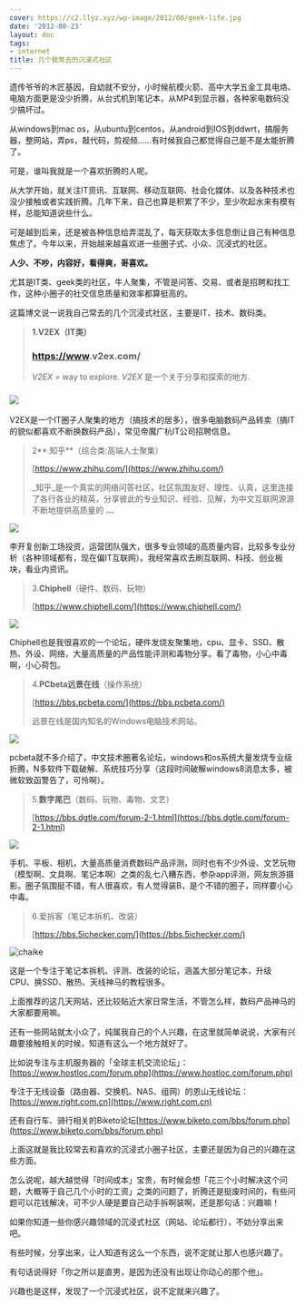```yaml
---
cover: https://c2.llyz.xyz/wp-image/2012/08/geek-life.jpg
date: '2012-08-23'
layout: doc
tags:
- internet
title: 几个我常去的沉浸式社区
---
```



遗传爷爷的木匠基因，自幼就不安分，小时候航模火箭、高中大学五金工具电烙、电脑方面更是没少折腾，从台式机到笔记本，从MP4到显示器，各种家电数码没少搞坏过。

从windows到mac os，从ubuntu到centos，从android到IOS到ddwrt，搞服务器，整网站，弄ps，敲代码，剪视频……有时候我自己都觉得自己是不是太能折腾了。

可是，谁叫我就是一个喜欢折腾的人呢。

从大学开始，就关注IT资讯、互联网、移动互联网、社会化媒体、以及各种技术也没少接触或者实践折腾。几年下来，自己也算是积累了不少，至少吹起水来有模有样，总能知道说些什么。

可是越到后来，还是被各种信息给弄混乱了，每天获取太多信息倒让自己有种信息焦虑了。今年以来，开始越来越喜欢进一些圈子式、小众、沉浸式的社区。

**人少、不吵，内容好，看得爽，哥喜欢。**

尤其是IT类、geek类的社区，牛人聚集，不管是问答、交易、或者是招聘和找工作，这种小圈子的社交信息质量和效率都算挺高的。

这篇博文说一说我自己常去的几个沉浸式社区，主要是IT、技术、数码类。

> **1.V2EX（IT类）**
>
> ### [https://www](https://www).**v2ex**.com/
>
> _V2EX_ = way to explore. _V2EX_ 是一个关于分享和探索的地方.

### ![](https://c2.llyz.xyz/wp-image/2012/08/v2ex.jpg)

V2EX是一个IT圈子人聚集的地方（搞技术的居多），很多电脑数码产品转卖（搞IT的貌似都喜欢不断换数码产品），常见帝魔广杭IT公司招聘信息。

> 2**.知乎**（综合类:高端人士聚集）
>
> [https://www.zhihu.com/](https://www.zhihu.com/)
>
> _知乎_是一个真实的网络问答社区，社区氛围友好、理性、认真，这里连接了各行各业的精英，分享彼此的专业知识、经验、见解，为中文互联网源源不断地提供高质量的 **...**

![](https://c2.llyz.xyz/wp-image/2012/08/zhihu.jpg)

李开复创新工场投资，运营团队强大，很多专业领域的高质量内容，比较多专业分析（各种领域都有，现在偏IT互联网）。我经常喜欢去刷互联网、科技、创业板块，看业内资讯。

> 3.**Chiphell**（硬件、数码、玩物）
>
> [https://www.chiphell.com/](https://www.chiphell.com/)

![](https://c2.llyz.xyz/wp-image/2012/08/chiphell.jpg)

Chiphell也是我很喜欢的一个论坛，硬件发烧友聚集地，cpu、显卡、SSD、散热、外设、网络，大量高质量的产品性能评测和毒物分享。看了毒物，小心中毒啊，小心荷包。

> 4.**PCbeta远景在线**（操作系统）
>
> [https://bbs.pcbeta.com/](https://bbs.pcbeta.com/)
>
> 远景在线是国内知名的Windows电脑技术网站。

![](https://c2.llyz.xyz/wp-image/2012/08/pcbeta.jpg)

pcbeta就不多介绍了，中文技术圈著名论坛，windows和os系统大量发烧专业级折腾，N多软件下载破解、系统技巧分享（这段时间破解windows8消息太多，被微软致函警告了，可怜啊）。

> 5.**数字尾巴**（数码、玩物、毒物、文艺）
>
> [https://bbs.dgtle.com/forum-2-1.html](https://bbs.dgtle.com/forum-2-1.html)

![](https://c2.llyz.xyz/wp-image/2012/08/shuzi.jpg)

手机、平板、相机，大量高质量消费数码产品评测，同时也有不少外设、文艺玩物（模型啊、文具啊、笔记本啊）之类的乱七八糟东西，参杂app评测，网友旅游摄影。圈子氛围挺不错，有人很喜欢，有人觉得装B，是个不错的圈子，同样要小心中毒。

> 6.爱拆客（笔记本拆机、改装）
>
> [https://bbs.5ichecker.com/](https://bbs.5ichecker.com/)

![chaike](https://c2.llyz.xyz/wp-image/2012/08/chaike.jpg "chaike")

这是一个专注于笔记本拆机、评测、改装的论坛，涵盖大部分笔记本，升级CPU、换SSD、散热、天线神马的教程很多。

上面推荐的这几天网站，还比较贴近大家日常生活，不管怎么样，数码产品神马的大家都要用嘛。

还有一些网站就太小众了，纯属我自己的个人兴趣，在这里就简单说说，大家有兴趣要接触相关的时候，知道有这么一个地方就好了。

比如说专注与主机服务器的「全球主机交流论坛」：[https://www.hostloc.com/forum.php](https://www.hostloc.com/forum.php)

专注于无线设备（路由器、交换机、NAS、组网）的恩山无线论坛：[https://www.right.com.cn](https://www.right.com.cn)

还有自行车、骑行相关的Biketo论坛[https://www.biketo.com/bbs/forum.php](https://www.biketo.com/bbs/forum.php)

上面这就是我比较常去和喜欢的沉浸式小圈子社区，主要还是因为自己的兴趣在这些方面。

怎么说呢，越大越觉得「时间成本」宝贵，有时候会想「花三个小时解决这个问题，大概等于自己几个小时的工资」之类的问题了，折腾还是挺废时间的，有些问题可以花钱解决，可不少人硬是要自己动手拆啊装啊，还是那句话：兴趣嘛！

如果你知道一些你感兴趣领域的沉浸式社区（网站、论坛都行），不妨分享出来吧。

有些时候，分享出来，让人知道有这么一个东西，说不定就让那人也感兴趣了。

有句话说得好「你之所以是直男，是因为还没有出现让你动心的那个他」。

兴趣也是这样，发现了一个沉浸式社区，说不定就来兴趣了。
